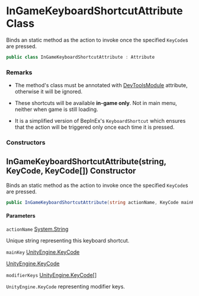 # **InGameKeyboardShortcutAttribute Class**

Binds an static method as the action to invoke once the specified `KeyCode`s are pressed.

```csharp
public class InGameKeyboardShortcutAttribute : Attribute
```

### Remarks
<ul>
<li>

The method's class must be annotated with [DevToolsModule](DevToolsModuleAttribute.md 'Modding.Humankind.DevTools.DevToolsModuleAttribute') attribute, otherwise it will be ignored.</li>
<li>

These shortcuts will be available **in-game only**. Not in main menu, neither when game is still loading.</li>
<li>

It is a simplified version of BepInEx's `KeyboardShortcut` which ensures that the action will be triggered only once each time it is pressed.</li>
</ul>

### Constructors

<a name='InGameKeyboardShortcutAttribute(string_KeyCode_KeyCode__)'></a>

## InGameKeyboardShortcutAttribute(string, KeyCode, KeyCode[]) Constructor

Binds an static method as the action to invoke once the specified `KeyCode`s are pressed.

```csharp
public InGameKeyboardShortcutAttribute(string actionName, KeyCode mainKey, params KeyCode[] modifierKeys);
```
#### Parameters

<a name='actionName'></a>

`actionName` [System.String](#System.String 'System.String')

Unique string representing this keyboard shortcut.

<a name='mainKey'></a>

`mainKey` [UnityEngine.KeyCode](#UnityEngine.KeyCode 'UnityEngine.KeyCode')

[UnityEngine.KeyCode](https://docs.unity3d.com/ScriptReference/KeyCode.html 'https://docs.unity3d.com/ScriptReference/KeyCode.html')

<a name='modifierKeys'></a>

`modifierKeys` [UnityEngine.KeyCode](#UnityEngine.KeyCode 'UnityEngine.KeyCode')[[]](#System.Array 'System.Array')

`UnityEngine.KeyCode` representing modifier keys.
